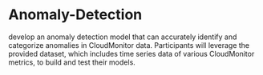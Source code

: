 # Anomaly-Detection
develop an anomaly detection model that can accurately identify and categorize anomalies in CloudMonitor data. Participants will leverage the provided dataset, which includes time series data of various CloudMonitor metrics, to build and test their models.

